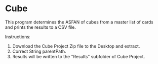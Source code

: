 # Cube

This program determines the ASFAN of cubes from a master list of cards and prints the results to a CSV file. 

Instructions:
1. Download the Cube Project Zip file to the Desktop and extract.
2. Correct String parentPath.
3. Results will be written to the "Results" subfolder of Cube Project.
